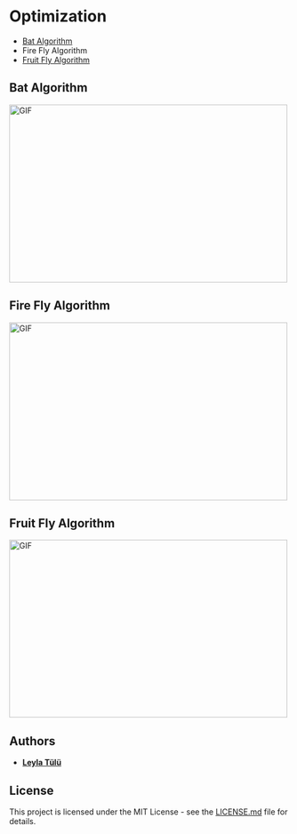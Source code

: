 # Optimization
* [Bat Algorithm](https://github.com/leylatulu/Optimization/tree/main/Bat)
* Fire Fly Algorithm
* [Fruit Fly Algorithm](https://github.com/leylatulu/Optimization/tree/main/FruitFly)

## Bat Algorithm
<img align="center" alt="GIF" src="https://user-images.githubusercontent.com/53316818/123526123-6cb7ca00-d6de-11eb-8fef-ee7b21232c92.gif?raw=true" width="500" height="320" />

## Fire Fly Algorithm 

<img align="center" alt="GIF" src="https://user-images.githubusercontent.com/53316818/123526127-72151480-d6de-11eb-935d-699d31e8b9d0.gif?raw=true" width="500" height="320" />


## Fruit Fly Algorithm

<img align="center" alt="GIF" src="https://user-images.githubusercontent.com/53316818/123526129-73ded800-d6de-11eb-8a75-53bf6c9d62e0.gif?raw=true" width="500" height="320" />



## Authors
* **[Leyla Tülü](https://github.com/leylatulu)**

## License
This project is licensed under the MIT License - see the [LICENSE.md](LICENSE) file for details.
